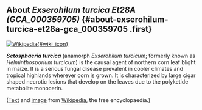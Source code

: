 About *Exserohilum turcica Et28A (GCA\_000359705)* {#about-exserohilum-turcica-et28a-gca_000359705 .first}
--------------------------------------------------

[![Wikipedia](/img/wikipedia_logo_v2_en.png){#wiki_icon}](http://en.wikipedia.org/wiki/Setosphaeria_turcica)

***Setosphaeria turcica*** (anamorph *Exserohilum turcicum*; formerly
known as *Helminthosporium turcicum*) is the causal agent of northern
corn leaf blight in maize. It is a serious fungal disease prevalent in
cooler climates and tropical highlands wherever corn is grown. It is
characterized by large cigar shaped necrotic lesions that develop on the
leaves due to the polyketide metabolite monocerin.

([Text](http://en.wikipedia.org/wiki/Setosphaeria_turcica) and
[image](https://commons.wikimedia.org/wiki/File:Conidia_of_Exserohilum_turcicum.jpg)
from [Wikipedia](http://en.wikipedia.org/), the free encyclopaedia.)
